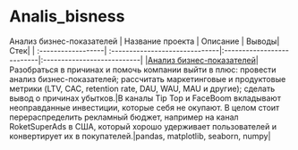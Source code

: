 # Analis_bisness
Анализ бизнес-показателей
| Название проекта | Описание | Выводы|Стек|
| :------------------| :------------------------------|:--------------------------|:---------------------------|
|[Анализ бизнес-показателей](https://github.com/Polinailinet/Analis_bisness/blob/main/Analysis_of_business_indicators.ipynb)|Разобраться в причинах и помочь компании выйти в плюс: провести анализ бизнес-показателей; рассчитать маркетинговые и продуктовые метрики (LTV, CAC, retention rate, DAU, WAU, MAU и другие); сделать вывод о причинах убытков.|В каналы Tip Top и FaceBoom вкладывают неоправданные инвестиции, которые себя не окупают. В целом стоит перераспределить рекламный бюджет, например на канал RoketSuperAds в США, который хорошо удерживает пользователей и конвертирует их в покупателей.|pandas, matplotlib, seaborn, numpy|
